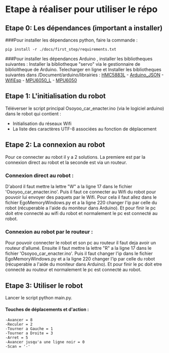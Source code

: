 # Etape à réaliser pour utiliser le répo

## Etape 0: Les dépendances (important a installer)

###Pour installer les dépendances python, faire la commande :
```shell
pip install -r ./docs/first_step/requirements.txt
```

###Pour installer les dépendances Arduino  , installer les bibliotheques suivantes :
Installer la bibliotheque "servo" via le gestionnaire de biblioltheque de Arduino.
Telecharger en ligne et Installer les bibliotheques suivantes dans /Document/arduino/librairies :
[HMC5883L](https://github.com/jarzebski/Arduino-HMC5883L) - [Arduino_JSON](https://github.com/arduino-libraries/Arduino_JSON) - [WifiEsp](https://osoyoo.com/driver/mecanum_metal_chassis/for_mega2560/WiFiEsp-master.zip) - [MPU6050_L](https://www.arduino.cc/reference/en/libraries/mpu6050_light/) - [MPU6050](https://github.com/jarzebski/Arduino-MPU6050.git)

## Etape 1: L'initialisation du robot

Téléverser le script principal Osoyoo_car_enacter.ino (via le logiciel arduino) dans le robot qui contient :
  * Initialisation du réseaux Wifi
  * La liste des caractères UTF-8 associées au fonction de déplacement

## Etape 2: La connexion au robot
Pour ce connecter au robot il y a 2 solutions. La premiere est par la connexion direct au robot et la seconde est via un routeur.

### Connexion direct au robot :
D'abord il faut mettre la lettre "W" a la ligne 17 dans le fichier 'Osoyoo_car_enacter.ino'. 
Puis il faut ce connecter au Wifi du robot pour pouvoir lui envoyer des paquets par le Wifi. Pour cela il faut allez dans le fichier EgoMemoryWindows.py et a la ligne 220 changer l'ip par celle du robot (récuperable a l'aide du moniteur dans Arduino).
Et pour finir le pc doit etre connecté au wifi du robot et normalement le pc est connecté au robot.

### Connexion au robot par le routeur :
Pour pouvoir connecter le robot et son pc au routeur il faut deja avoir un routeur d'allumé.
Ensuite il faut mettre la lettre "R" a la ligne 17 dans le fichier 'Osoyoo_car_enacter.ino'.
Puis il faut changer l'ip dans le fichier EgoMemoryWindows.py et a la ligne 220 changer l'ip par celle du robot (récuperable a l'aide du moniteur dans Arduino).
Et pour finir le pc doit etre connecté au routeur et normalement le pc est connecté au robot.

## Etape 3: Utiliser le robot

Lancer le script python main.py.
#### Touches de déplacements et d'action : 
    -Avancer = 8
    -Reculer = 2
    -Tourner a Gauche = 1
    -Tourner a Droite = 3
    -Arret = 5
    -Avancer jusqu'a une ligne noir = 0
    -Scan = '-'